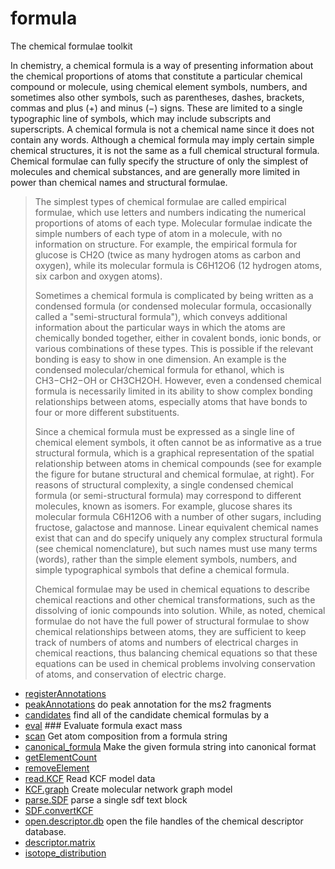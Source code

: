 ﻿# formula

The chemical formulae toolkit
 
 In chemistry, a chemical formula is a way of presenting information about the chemical proportions of 
 atoms that constitute a particular chemical compound or molecule, using chemical element symbols, numbers,
 and sometimes also other symbols, such as parentheses, dashes, brackets, commas and plus (+) and minus (−) 
 signs. These are limited to a single typographic line of symbols, which may include subscripts and 
 superscripts. A chemical formula is not a chemical name since it does not contain any words. Although a 
 chemical formula may imply certain simple chemical structures, it is not the same as a full chemical 
 structural formula. Chemical formulae can fully specify the structure of only the simplest of molecules 
 and chemical substances, and are generally more limited in power than chemical names and structural formulae.
> The simplest types of chemical formulae are called empirical formulae, which use letters and numbers indicating
>  the numerical proportions of atoms of each type. Molecular formulae indicate the simple numbers of each type 
>  of atom in a molecule, with no information on structure. For example, the empirical formula for glucose is
>  CH2O (twice as many hydrogen atoms as carbon and oxygen), while its molecular formula is C6H12O6 (12 hydrogen 
>  atoms, six carbon and oxygen atoms).
>  
>  Sometimes a chemical formula is complicated by being written as a condensed formula (or condensed molecular 
>  formula, occasionally called a "semi-structural formula"), which conveys additional information about the
>  particular ways in which the atoms are chemically bonded together, either in covalent bonds, ionic bonds, or 
>  various combinations of these types. This is possible if the relevant bonding is easy to show in one dimension. 
>  An example is the condensed molecular/chemical formula for ethanol, which is CH3−CH2−OH or CH3CH2OH. However, 
>  even a condensed chemical formula is necessarily limited in its ability to show complex bonding relationships 
>  between atoms, especially atoms that have bonds to four or more different substituents.
>  
>  Since a chemical formula must be expressed as a single line of chemical element symbols, it often cannot be as
>  informative as a true structural formula, which is a graphical representation of the spatial relationship 
>  between atoms in chemical compounds (see for example the figure for butane structural and chemical formulae,
>  at right). For reasons of structural complexity, a single condensed chemical formula (or semi-structural formula)
>  may correspond to different molecules, known as isomers. For example, glucose shares its molecular formula C6H12O6
>  with a number of other sugars, including fructose, galactose and mannose. Linear equivalent chemical names exist 
>  that can and do specify uniquely any complex structural formula (see chemical nomenclature), but such names must
>  use many terms (words), rather than the simple element symbols, numbers, and simple typographical symbols that 
>  define a chemical formula.
>  
>  Chemical formulae may be used in chemical equations to describe chemical reactions and other chemical transformations, 
>  such as the dissolving of ionic compounds into solution. While, as noted, chemical formulae do not have the full 
>  power of structural formulae to show chemical relationships between atoms, they are sufficient to keep track of 
>  numbers of atoms and numbers of electrical charges in chemical reactions, thus balancing chemical equations so that
>  these equations can be used in chemical problems involving conservation of atoms, and conservation of electric 
>  charge.

+ [registerAnnotations](formula/registerAnnotations.1) 
+ [peakAnnotations](formula/peakAnnotations.1) do peak annotation for the ms2 fragments
+ [candidates](formula/candidates.1) find all of the candidate chemical formulas by a 
+ [eval](formula/eval.1) ### Evaluate formula exact mass
+ [scan](formula/scan.1) Get atom composition from a formula string
+ [canonical_formula](formula/canonical_formula.1) Make the given formula string into canonical format
+ [getElementCount](formula/getElementCount.1) 
+ [removeElement](formula/removeElement.1) 
+ [read.KCF](formula/read.KCF.1) Read KCF model data
+ [KCF.graph](formula/KCF.graph.1) Create molecular network graph model
+ [parse.SDF](formula/parse.SDF.1) parse a single sdf text block
+ [SDF.convertKCF](formula/SDF.convertKCF.1) 
+ [open.descriptor.db](formula/open.descriptor.db.1) open the file handles of the chemical descriptor database.
+ [descriptor.matrix](formula/descriptor.matrix.1) 
+ [isotope_distribution](formula/isotope_distribution.1) 
